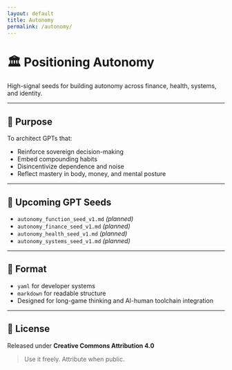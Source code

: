 ```yaml
---
layout: default
title: Autonomy
permalink: /autonomy/
---
```


# 🏛️ Positioning Autonomy

High-signal seeds for building autonomy across finance, health, systems, and identity.

---

## 🎯 Purpose

To architect GPTs that:
- Reinforce sovereign decision-making  
- Embed compounding habits  
- Disincentivize dependence and noise  
- Reflect mastery in body, money, and mental posture

---

## 🧩 Upcoming GPT Seeds

- `autonomy_function_seed_v1.md` *(planned)*  
- `autonomy_finance_seed_v1.md` *(planned)*  
- `autonomy_health_seed_v1.md` *(planned)*  
- `autonomy_systems_seed_v1.md` *(planned)*

---

## 📐 Format

- `yaml` for developer systems  
- `markdown` for readable structure  
- Designed for long-game thinking and AI-human toolchain integration

---

## 🪪 License

Released under **Creative Commons Attribution 4.0**  
> Use it freely. Attribute when public.
